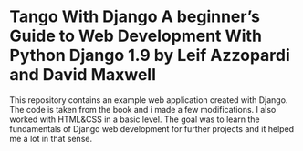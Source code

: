 # Tango With Django A beginner’s Guide to Web Development With Python Django 1.9 by Leif Azzopardi and David Maxwell
This repository contains an example web application created with Django. The code is taken from the book and i made a few modifications. I also worked with HTML&CSS in a basic level. The goal was to learn the fundamentals of Django web development for further projects and it helped me a lot in that sense.
